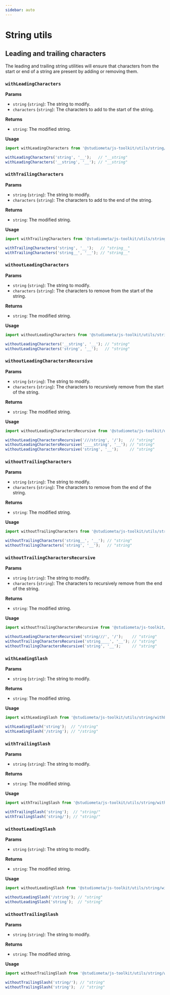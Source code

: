 ```yaml
---
sidebar: auto
---
```


# String utils

## Leading and trailing characters

The leading and trailing string utilities will ensure that characters from the start or end of a string are present by adding or removing them.

### `withLeadingCharacters`

**Params**
- `string` (`string`): The string to modify.
- `characters` (`string`): The characters to add to the start of the string.

**Returns**
- `string`: The modified string.

**Usage**
```js
import withLeadingCharacters from '@studiometa/js-toolkit/utils/string/withLeadingCharacters.js';

withLeadingCharacters('string', '__');   // "__string"
withLeadingCharacters('__string', '__'); // "__string"
```

### `withTrailingCharacters`

**Params**
- `string` (`string`): The string to modify.
- `characters` (`string`): The characters to add to the end of the string.

**Returns**
- `string`: The modified string.

**Usage**
```js
import withTrailingCharacters from '@studiometa/js-toolkit/utils/string/withTrailingCharacters.js';

withTrailingCharacters('string', '__');   // "string__"
withTrailingCharacters('string__', '__'); // "string__"
```

### `withoutLeadingCharacters`

**Params**
- `string` (`string`): The string to modify.
- `characters` (`string`): The characters to remove from the start of the string.

**Returns**
- `string`: The modified string.

**Usage**
```js
import withoutLeadingCharacters from '@studiometa/js-toolkit/utils/string/withoutLeadingCharacters.js';

withoutLeadingCharacters('__string', '__'); // "string"
withoutLeadingCharacters('string', '__');   // "string"
```

### `withoutLeadingCharactersRecursive`

**Params**
- `string` (`string`): The string to modify.
- `characters` (`string`): The characters to recursively remove from the start of the string.

**Returns**
- `string`: The modified string.

**Usage**
```js
import withoutLeadingCharactersRecursive from '@studiometa/js-toolkit/utils/string/withoutLeadingCharactersRecursive.js';

withoutLeadingCharactersRecursive('///string', '/');   // "string"
withoutLeadingCharactersRecursive('____string', '__'); // "string"
withoutLeadingCharactersRecursive('string', '__');     // "string"
```

### `withoutTrailingCharacters`

**Params**
- `string` (`string`): The string to modify.
- `characters` (`string`): The characters to remove from the end of the string.

**Returns**
- `string`: The modified string.

**Usage**
```js
import withoutTrailingCharacters from '@studiometa/js-toolkit/utils/string/withoutTrailingCharacters.js';

withoutTrailingCharacters('string__', '__'); // "string"
withoutTrailingCharacters('string', '__');   // "string"
```

### `withoutTrailingCharactersRecursive`

**Params**
- `string` (`string`): The string to modify.
- `characters` (`string`): The characters to recursively remove from the end of the string.

**Returns**
- `string`: The modified string.

**Usage**
```js
import withoutTrailingCharactersRecursive from '@studiometa/js-toolkit/utils/string/withoutTrailingCharactersRecursive.js';

withoutLeadingCharactersRecursive('string///', '/');    // "string"
withoutTrailingCharactersRecursive('string____', '__'); // "string"
withoutTrailingCharactersRecursive('string', '__');     // "string"
```

### `withLeadingSlash`

**Params**
- `string` (`string`): The string to modify.

**Returns**
- `string`: The modified string.

**Usage**
```js
import withLeadingSlash from '@studiometa/js-toolkit/utils/string/withLeadingSlash.js';

withLeadingSlash('string');  // "/string"
withLeadingSlash('/string'); // "/string"
```

### `withTrailingSlash`

**Params**
- `string` (`string`): The string to modify.

**Returns**
- `string`: The modified string.

**Usage**
```js
import withTrailingSlash from '@studiometa/js-toolkit/utils/string/withTrailingSlash.js';

withTrailingSlash('string');  // "string/"
withTrailingSlash('string/'); // "string/"
```

### `withoutLeadingSlash`

**Params**
- `string` (`string`): The string to modify.

**Returns**
- `string`: The modified string.

**Usage**
```js
import withoutLeadingSlash from '@studiometa/js-toolkit/utils/string/withoutLeadingSlash.js';

withoutLeadingSlash('/string'); // "string"
withoutLeadingSlash('string');  // "string"
```

### `withoutTrailingSlash`

**Params**
- `string` (`string`): The string to modify.

**Returns**
- `string`: The modified string.

**Usage**
```js
import withoutTrailingSlash from '@studiometa/js-toolkit/utils/string/withoutTrailingSlash.js';

withoutTrailingSlash('string/'); // "string"
withoutTrailingSlash('string');  // "string"
```
